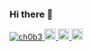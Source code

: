 ### Hi there 👋

<p align="left">
  <a href="https://github.com/ch0b3/ch0b3/">
    <img src="https://komarev.com/ghpvc/?username=ch0b3" alt="ch0b3" />
  </a>
  <a href="http://twitter.com/kur0n3k03ng1n">
    <img height="20" src="https://img.shields.io/twitter/follow/kur0n3k03ng1n?label=Twitter&logo=twitter&style=flat" />
  </a>
  <a href="http://qiita.com/ch0b3">
    <img height="20" src="https://qiita-badge.apiapi.app/s/ch0b3/posts.svg" />
  </a>
  <//qiita.com/ch0b3">
    <img height="20" src="https://qiita-badge.apiapi.app/s/ch0b3/contributions.svg" />
  </a>
</p>
